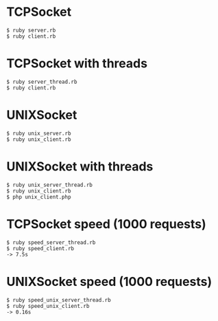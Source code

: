 TCPSocket
======

```
$ ruby server.rb
$ ruby client.rb
```

TCPSocket with threads
======

```
$ ruby server_thread.rb
$ ruby client.rb
```

UNIXSocket
======

```
$ ruby unix_server.rb
$ ruby unix_client.rb
```

UNIXSocket with threads
======

```
$ ruby unix_server_thread.rb
$ ruby unix_client.rb
$ php unix_client.php
```

TCPSocket speed (1000 requests)
======

```
$ ruby speed_server_thread.rb
$ ruby speed_client.rb
-> 7.5s
```

UNIXSocket speed (1000 requests)
======

```
$ ruby speed_unix_server_thread.rb
$ ruby speed_unix_client.rb
-> 0.16s
```